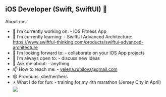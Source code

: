 ## iOS Developer (Swift, SwiftUI) 👋

About me:

- 🔭 I’m currently working on: - iOS Fitness App
- 🌱 I’m currently learning: - SwiftUI Advanced Architecture: https://www.swiftful-thinking.com/products/swiftui-advanced-architecture
- 👯 I’m looking forward to: - collaborate on your iOS App projects
- 🤔 I’m always open to: - discuss new ideas
- 💬 Ask me about: - anything
- 📫 How to reach me: - yelena.rubilova@gmail.com
- 😄 Pronouns: she/her/hers
- ⚡ What I do for fun: - training for my 4th marathon (Jersey City in April)
![](https://hit.yhype.me/github/profile?account_id=26467865)
<!--
**rubilova/rubilova** is a ✨ _special_ ✨ repository because its `README.md` (this file) appears on your GitHub profile.

Here are some ideas to get you started:

- 🔭 I’m currently working on ...
- 🌱 I’m currently learning ...
- 👯 I’m looking to collaborate on ...
- 🤔 I’m looking for help with ...
- 💬 Ask me about ...
- 📫 How to reach me: ...
- 😄 Pronouns: ...
- ⚡ Fun fact: ...
-->
